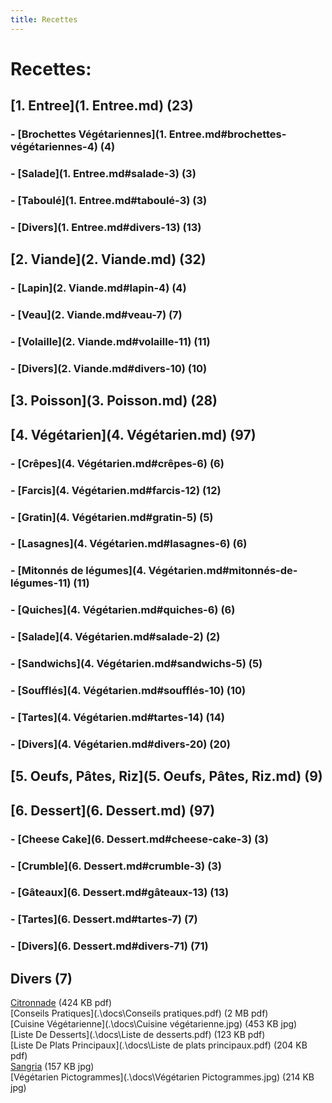 ```yaml
---
title: Recettes
---  
```

# Recettes:  
## [1. Entree](1. Entree.md) (23)  
### - [Brochettes Végétariennes](1. Entree.md#brochettes-végétariennes-4) (4)  
### - [Salade](1. Entree.md#salade-3) (3)  
### - [Taboulé](1. Entree.md#taboulé-3) (3)  
### - [Divers](1. Entree.md#divers-13) (13)  
## [2. Viande](2. Viande.md) (32)  
### - [Lapin](2. Viande.md#lapin-4) (4)  
### - [Veau](2. Viande.md#veau-7) (7)  
### - [Volaille](2. Viande.md#volaille-11) (11)  
### - [Divers](2. Viande.md#divers-10) (10)  
## [3. Poisson](3. Poisson.md) (28)  
## [4. Végétarien](4. Végétarien.md) (97)  
### - [Crêpes](4. Végétarien.md#crêpes-6) (6)  
### - [Farcis](4. Végétarien.md#farcis-12) (12)  
### - [Gratin](4. Végétarien.md#gratin-5) (5)  
### - [Lasagnes](4. Végétarien.md#lasagnes-6) (6)  
### - [Mitonnés de légumes](4. Végétarien.md#mitonnés-de-légumes-11) (11)  
### - [Quiches](4. Végétarien.md#quiches-6) (6)  
### - [Salade](4. Végétarien.md#salade-2) (2)  
### - [Sandwichs](4. Végétarien.md#sandwichs-5) (5)  
### - [Soufflés](4. Végétarien.md#soufflés-10) (10)  
### - [Tartes](4. Végétarien.md#tartes-14) (14)  
### - [Divers](4. Végétarien.md#divers-20) (20)  
## [5. Oeufs, Pâtes, Riz](5. Oeufs, Pâtes, Riz.md) (9)  
## [6. Dessert](6. Dessert.md) (97)  
### - [Cheese Cake](6. Dessert.md#cheese-cake-3) (3)  
### - [Crumble](6. Dessert.md#crumble-3) (3)  
### - [Gâteaux](6. Dessert.md#gâteaux-13) (13)  
### - [Tartes](6. Dessert.md#tartes-7) (7)  
### - [Divers](6. Dessert.md#divers-71) (71)  
## Divers (7)  
[Citronnade](.\docs\Citronnade.pdf) (424 KB pdf)  
[Conseils Pratiques](.\docs\Conseils pratiques.pdf) (2 MB pdf)  
[Cuisine Végétarienne](.\docs\Cuisine végétarienne.jpg) (453 KB jpg)  
[Liste De Desserts](.\docs\Liste de desserts.pdf) (123 KB pdf)  
[Liste De Plats Principaux](.\docs\Liste de plats principaux.pdf) (204 KB pdf)  
[Sangria](.\docs\Sangria.jpg) (157 KB jpg)  
[Végétarien Pictogrammes](.\docs\Végétarien Pictogrammes.jpg) (214 KB jpg)  
